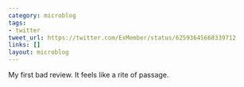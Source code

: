 ```yaml
---
category: microblog
tags:
- twitter
tweet_url: https://twitter.com/ExMember/status/62593645668339712
links: []
layout: microblog
---
```

My first bad review. It feels like a rite of passage.
